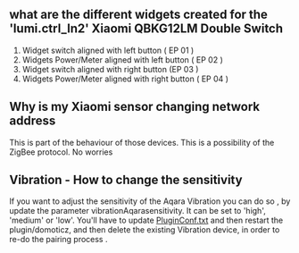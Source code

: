 
## what are the different widgets created for the 'lumi.ctrl_ln2' Xiaomi QBKG12LM Double Switch
1. Widget switch aligned with left button ( EP 01 )
1. Widgets Power/Meter aligned with left button ( EP 02 )
1. Widget switch aligned with right button (EP 03 )
1. Widgets Power/Meter aligned with right button ( EP 04 )

## Why is my Xiaomi sensor changing network address
This is part of the behaviour of those devices. This is a possibility of the ZigBee protocol. No worries

## Vibration - How to change the sensitivity
If you want to adjust the sensitivity of the Aqara Vibration you can do so , by update the parameter vibrationAqarasensitivity. It can be set to 'high', 'medium' or 'low'. You'll have to update [PluginConf.txt](https://github.com/sasu-drooz/Domoticz-Zigate/wiki/PluginConf) and then restart the plugin/domoticz, and then delete the existing Vibration device, in order to re-do the pairing process .
